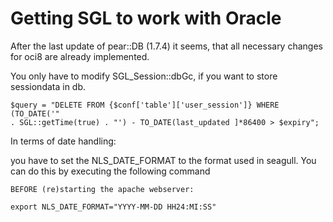 <!-- Name: Howto/DB/Oracle -->
<!-- Version: 3 -->
<!-- Last-Modified: 2006/12/30 22:38:33 -->
<!-- Author: demian -->
<!-- Status: Original -->

# Getting SGL to work with Oracle

After the last update of pear::DB (1.7.4) it seems, that all necessary changes for oci8 are already implemented.

You only have to modify SGL\_Session::dbGc, if you want to store sessiondata in db.


	$query = "DELETE FROM {$conf['table']['user_session']} WHERE (TO_DATE('" 
	. SGL::getTime(true) . "') - TO_DATE(last_updated ]*86400 > $expiry";


In terms of date handling:

you have to set the NLS\_DATE\_FORMAT to the format used in seagull. You can do this by executing the following command 



	BEFORE (re)starting the apache webserver:
	
	export NLS_DATE_FORMAT="YYYY-MM-DD HH24:MI:SS"